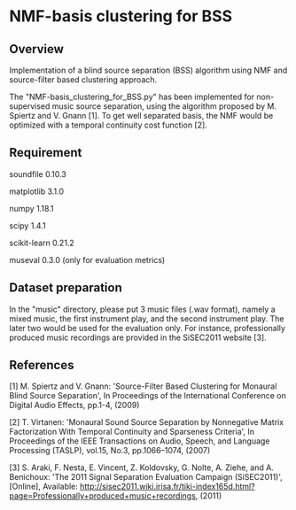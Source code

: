 NMF-basis clustering for BSS
====

## Overview
Implementation of a blind source separation (BSS) algorithm using NMF and source-filter based clustering approach.

The "NMF-basis_clustering_for_BSS.py" has been implemented for non-supervised music source separation, using the algorithm proposed by M. Spiertz and V. Gnann [1]. To get well separated basis, the NMF would be optimized with a temporal continuity cost function [2].


## Requirement
soundfile 0.10.3

matplotlib 3.1.0

numpy 1.18.1

scipy 1.4.1

scikit-learn 0.21.2

museval 0.3.0 (only for evaluation metrics)


## Dataset preparation
In the "music" directory, please put 3 music files (.wav format), namely a mixed music, the first instrument play, and the second instrument play. The later two would be used for the evaluation only. For instance, professionally produced music recordings are provided in the SiSEC2011 website [3].


## References
[1] M. Spiertz and V. Gnann: 'Source-Filter Based Clustering for Monaural Blind Source Separation', In Proceedings of the International Conference on Digital Audio Effects, pp.1-4, (2009)

[2] T. Virtanen: 'Monaural Sound Source Separation by Nonnegative Matrix Factorization With Temporal Continuity and Sparseness Criteria', In Proceedings of the IEEE Transactions on Audio, Speech, and Language Processing (TASLP), vol.15, No.3, pp.1066–1074, (2007)

[3] S. Araki, F. Nesta, E. Vincent, Z. Koldovsky, G. Nolte, A. Ziehe, and A. Benichoux: 'The 2011 Signal Separation Evaluation Campaign (SiSEC2011)', [Online], Available: http://sisec2011.wiki.irisa.fr/tiki-index165d.html?page=Professionally+produced+music+recordings, (2011)